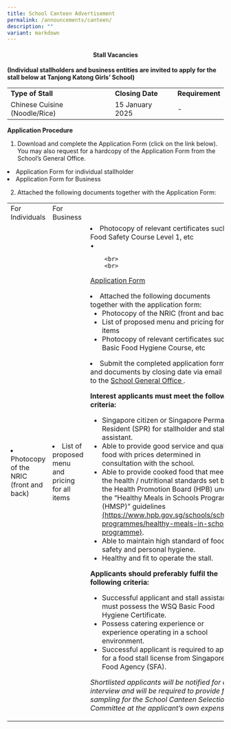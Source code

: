```yaml
---
title: School Canteen Advertisement
permalink: /announcements/canteen/
description: ""
variant: markdown
---
```

<h4 style="text-align: center;"><strong>Stall Vacancies</strong></h4>
<b>(Individual stallholders and business entities are invited to apply for the stall below at Tanjong Katong Girls’ School)</b>

<table>
	<tbody>
		<tr>
			<td><b>Type of Stall</b></td>
			<td><b>Closing Date</b></td>
			<td><b>Requirement</b></td>
		</tr>
		<tr>
			<td>Chinese Cuisine (Noodle/Rice)</td>
			<td>15 January 2025</td>
			<td>-</td>
			</tr></tbody>
</table>

<p><b>Application Procedure</b>
</p>
<ol>
  <li>Download and complete the Application Form (click on the link below). You may also request for a hardcopy of the Application Form from the School’s General Office.</li>
	</ol>
	<li>Application Form for individual stallholder</li>
	<li>Application Form for Business </li>
	<ol start="2">
	<li>Attached the following documents together with the Application Form:</li>
	</ol>
	<table>
	<tbody>
		<tr>
			<td>For Individuals</td>
			<td>For Business</td>
			</tr>
		<tr>
			<td><li>Photocopy of the NRIC (front and back)</li></td>
			<td><li>List of proposed menu and pricing for all items</li></td>
					<td><li>Photocopy of relevant certificates such as Food Safety Course Level 1, etc</li>
•	

		<br>
		<br>
<a href="https://drive.google.com/file/d/1FA04r8hWn2XHAKI6eKk70BNlVT064G4S/view?usp=sharing">Application Form</a>
<br>
	
  <li>Attached the following documents together with the application form:
    <ul>
      <li>Photocopy of the NRIC (front and back)</li>
      <li>List of proposed menu and pricing for all items</li>
      <li>Photocopy of relevant certificates such as Basic Food Hygiene Course, etc</li>
    </ul>
  </li>
  <li>Submit the completed application form and documents by closing date via email OR to the <a href="/useful-links/contact-information/">School General Office </a>.
	</li>


<p><b>Interest applicants must meet the following criteria:</b></p>
<ul>
  <li>Singapore citizen or Singapore Permanent Resident (SPR) for stallholder and stall assistant.
		<br>
	</li>
  <li>Able to provide good service and quality food with prices determined in consultation with the school.
		<br>
	</li>
  <li>Able to provide cooked food that meets the health / nutritional standards set by the Health Promotion Board (HPB) under the “Healthy Meals in Schools Programme (HMSP)” guidelines <a href="https://www.hpb.gov.sg/schools/school-programmes/healthy-meals-in-schools-programme">(https://www.hpb.gov.sg/schools/school-programmes/healthy-meals-in-schools-programme)</a>.
		<br>
	</li>
  <li>Able to maintain high standard of food safety and personal hygiene.
		<br>
	</li>
  <li>Healthy and fit to operate the stall.</li>
</ul>

<p><b>Applicants should preferably fulfil the following criteria:</b></p>

<ul>
  <li>Successful applicant and stall assistant(s) must possess the WSQ Basic Food Hygiene Certificate.</li>
  <li>Possess catering experience or experience operating in a school environment.</li>
  <li>Successful applicant is required to apply for a food stall license from Singapore Food Agency (SFA).</li>
</ul>

<p>
	<i>Shortlisted applicants will be notified for an interview and will be required to provide food sampling for the School Canteen Selection Committee at the applicant’s own expense.
	</i>
</p></td></tr></tbody></table>